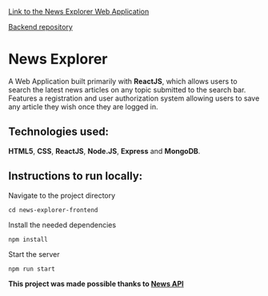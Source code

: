 [Link to the News Explorer Web Application](https://news-explorer-3yts.onrender.com/)

[Backend repository](https://github.com/meidankaye/news-explorer-api)

# News Explorer

A Web Application built primarily with **ReactJS**, which allows users to search the latest news articles on any topic submitted to the search bar. Features a registration and user authorization system allowing users to save any article they wish once they are logged in.

## Technologies used:

**HTML5**, **CSS**, **ReactJS**, **Node.JS**, **Express** and **MongoDB**.

## Instructions to run locally:

Navigate to the project directory

```
cd news-explorer-frontend
```

Install the needed dependencies

```
npm install
```

Start the server

```
npm run start
```

**This project was made possible thanks to [News API](https://newsapi.org/)**
